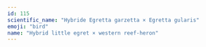 ```yaml
---
id: 115
scientific_name: "Hybride Egretta garzetta × Egretta gularis"
emoji: "bird"
name: "Hybrid little egret × western reef-heron"
---
```

